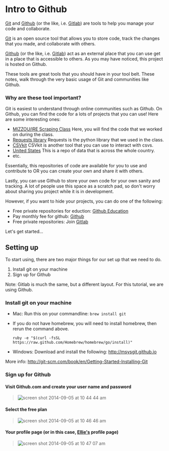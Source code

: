 # Intro to Github

[Git](http://git-scm.com/) and [Github](https://github.com/) (or the like, i.e. [Gitlab](https://www.gitlab.com/)) are tools to help you manage your code and collaborate.

[Git](http://git-scm.com/) is an open source tool that allows you to store code, track the changes that you made, and collaborate with others.

[Github](https://github.com/) (or the like, i.e. [Gitlab](https://www.gitlab.com/)) act as an external place that you can use get in a place that is accessible to others. As you may have noticed, this project is hosted on Github.

These tools are great tools that you should have in your tool belt. These notes, walk through the very basic usage of Git and communities like Github.

### Why are these tool important?

Git is easiest to understand through online communities such as Github. On Github, you can find the code for a lots of projects that you can use! Here are some interesting ones:

- [MIZZOU/IRE Scraping Class](https://github.com/ireapps/scraping-class)
  Here, you will find the code that we worked on during the class.
- [Requests library](https://github.com/kennethreitz/requests)
  Requests is the python library that we used in the class.
- [CSVkit](https://github.com/onyxfish/csvkit)
  CSVkit is another tool that you can use to interact with csvs.
- [United States](https://github.com/unitedstates/)
  This is a repo of data that is across the whole country.
- etc.

Essentially, this repositories of code are available for you to use and contribute to OR you can create your own and share it with others.

Lastly, you can use Github to store your own code for your own sanity and tracking. A lot of people use this space as a scratch pad, so don't worry about sharing you project while it is in development.

However, if you want to hide your projects, you can do one of the following:
- Free private repositories for eduction: [Github Education](https://education.github.com/)
- Pay monthly fee for github: [Github](https://www.github.com/)
- Free private repositories: Join [Gitlab](https://www.gitlab.com/)


Let's get started...

## Setting up

To start using, there are two major things for our set up that we need to do.
1. Install git on your machine
2. Sign up for Github

Note: Gitlab is much the same, but a different layout. For this tutorial, we are using Github.

### Install git on your machine

- Mac: Run this on your commandline: ```brew install git```
 - If you do not have homebrew, you will need to install homebrew, then rerun the command above.

   ```ruby -e "$(curl -fsSL https://raw.github.com/Homebrew/homebrew/go/install)"```

- Windows: Download and install the following: http://msysgit.github.io

More info: http://git-scm.com/book/en/Getting-Started-Installing-Git

### Sign up for Github

#### Visit Github.com and create your user name and password
> ![screen shot 2014-09-05 at 10 44 44 am](https://cloud.githubusercontent.com/assets/166734/4167674/35c2edd0-3515-11e4-8bc2-bce2c2729b6d.png)

#### Select the free plan
> ![screen shot 2014-09-05 at 10 46 46 am](https://cloud.githubusercontent.com/assets/166734/4167678/412faee2-3515-11e4-9cf1-8d40ad5fe391.png)

#### Your profile page (or in this case, [Ellie's](https://twitter.com/ellie_the_brave) profile page)
> ![screen shot 2014-09-05 at 10 47 07 am](https://cloud.githubusercontent.com/assets/166734/4167661/1ff767ec-3515-11e4-9549-25e4da6e6921.png)



